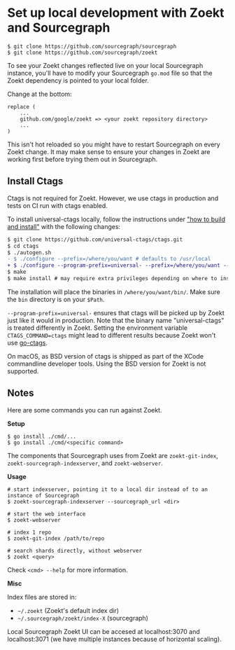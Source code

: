 # Set up local development with Zoekt and Sourcegraph

```
$ git clone https://github.com/sourcegraph/sourcegraph
$ git clone https://github.com/sourcegraph/zoekt
```

To see your Zoekt changes reflected live on your local Sourcegraph instance, you'll have to modify your
Sourcegraph `go.mod` file so that the Zoekt dependency is pointed to your local folder.

Change at the bottom:

```
replace (
    ...
    github.com/google/zoekt => <your zoekt repository directory>
    ...
)
```

This isn't hot reloaded so you might have to restart Sourcegraph on every Zoekt change. It may make sense to ensure your
changes in Zoekt are working first before trying them out in Sourcegraph.

## Install Ctags

Ctags is not required for Zoekt. However, we use ctags in production and tests on CI run with ctags enabled.

To install universal-ctags locally, follow the instructions
under ["how to build and install"](https://github.com/universal-ctags/ctags#how-to-build-and-install) with the following
changes:

```diff
$ git clone https://github.com/universal-ctags/ctags.git
$ cd ctags
$ ./autogen.sh
- $ ./configure --prefix=/where/you/want # defaults to /usr/local
+ $ ./configure --program-prefix=universal- --prefix=/where/you/want --enable-json
$ make
$ make install # may require extra privileges depending on where to install
```

The installation will place the binaries in `/where/you/want/bin/`. Make sure the `bin` directory is on your `$Path`.

`--program-prefix=universal-` ensures that ctags will be picked up by Zoekt just like it would in production. Note that
the binary name "universal-ctags" is treated differently in Zoekt. Setting the environment
variable `CTAGS_COMMAND=ctags` might lead to different results because Zoekt won't
use [go-ctags](https://github.com/sourcegraph/go-ctags).

On macOS, as BSD version of ctags is shipped as part of the XCode commandline developer tools. Using the BSD version for
Zoekt is not supported.

## Notes

Here are some commands you can run against Zoekt.

**Setup**

```
$ go install ./cmd/...
$ go install ./cmd/<specific command>
```

The components that Sourcegraph uses from Zoekt are `zoekt-git-index`, `zoekt-sourcegraph-indexserver`,
and `zoekt-webserver`.

**Usage**

```
# start indexserver, pointing it to a local dir instead of to an instance of Sourcegraph
$ zoekt-sourcegraph-indexserver --sourcegraph_url <dir>

# start the web interface
$ zoekt-webserver

# index 1 repo
$ zoekt-git-index /path/to/repo

# search shards directly, without webserver
$ zoekt <query>
```

Check `<cmd> --help` for more information.

**Misc**

Index files are stored in:

- `~/.zoekt` (Zoekt's default index dir)
- `~/.sourcegraph/zoekt/index-X` (sourcegraph)

Local Sourcegraph Zoekt UI can be accesed at localhost:3070 and localhost:3071 (we have multiple instances because of
horizontal scaling).
